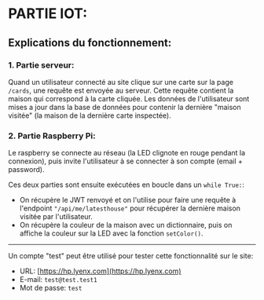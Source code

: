 # PARTIE IOT:

## Explications du fonctionnement:

### 1. Partie serveur:

Quand un utilisateur connecté au site clique sur une carte sur la page `/cards`, une requête est envoyée au serveur. Cette requête contient la maison qui correspond à la carte cliquée. Les données de l'utilisateur sont mises a jour dans la base de données pour contenir la dernière "maison visitée" (la maison de la dernière carte inspectée).

### 2. Partie Raspberry Pi:

Le raspberry se connecte au réseau (la LED clignote en rouge pendant la connexion), puis invite l'utilisateur à se connecter à son compte (email + password).

Ces deux parties sont ensuite exécutées en boucle dans un `while True:`:

- On récupère le JWT renvoyé et on l'utilise pour faire une requête à l'endpoint `"/api/me/latesthouse"` pour récupérer la dernière maison visitée par l'utilisateur.
- On récupère la couleur de la maison avec un dictionnaire, puis on affiche la couleur sur la LED avec la fonction `setColor()`.

---

Un compte "test" peut être utilisé pour tester cette fonctionnalité sur le site:

- URL: [https://hp.lyenx.com](https://hp.lyenx.com)
- E-mail: `test@test.test1`
- Mot de passe: `test`

